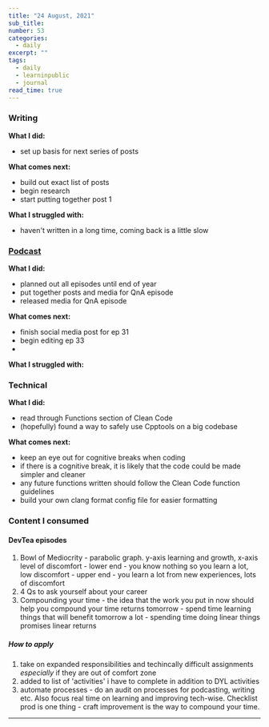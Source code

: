 ```yaml
---
title: "24 August, 2021"
sub_title: 
number: 53
categories:
  - daily
excerpt: ""
tags:
  - daily
  - learninpublic
  - journal
read_time: true
---
```


### Writing
**What I did:** 
- set up basis for next series of posts

**What comes next:**
- build out exact list of posts
- begin research
- start putting together post 1

**What I struggled with:**
- haven't written in a long time, coming back is a little slow 

### [Podcast](http://frndshiptime.com)
**What I did:** 
- planned out all episodes until end of year
- put together posts and media for QnA episode
- released media for QnA episode

**What comes next:**
- finish social media post for ep 31
- begin editing ep 33
- 

**What I struggled with:**

### Technical
**What I did:**
- read through Functions section of Clean Code
- (hopefully) found a way to safely use Cpptools on a big codebase

**What comes next:**
- keep an eye out for cognitive breaks when coding
- if there is a cognitive break, it is likely that the code could be made simpler and cleaner
- any future functions written should follow the Clean Code function guidelines
- build your own clang format config file for easier formatting

### Content I consumed
#### DevTea episodes
  1. Bowl of Mediocrity
    - parabolic graph. y-axis learning and growth, x-axis level of discomfort
    - lower end - you know nothing so you learn a lot, low discomfort
    - upper end - you learn a lot from new experiences, lots of discomfort
  2. 4 Qs to ask yourself about your career
  3. Compounding your time
    - the idea that the work you put in now should help you compound your time returns tomorrow
    - spend time learning things that will benefit tomorrow a lot
    - spending time doing linear things promises linear returns
##### How to apply
1. take on expanded responsibilities and techincally difficult assignments *especially* if they are out of comfort zone
2. added to list of 'activities' i have to complete in addition to DYL activities
3. automate processes - do an audit on processes for podcasting, writing etc. Also focus real time on learning and improving tech-wise. Checklist prod is one thing - craft improvement is the way to compound your time. 

---
